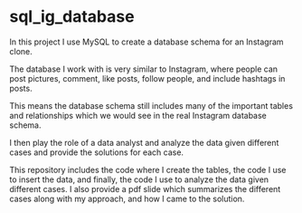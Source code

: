 # sql_ig_database

In this project I use MySQL to create a database schema for an Instagram clone.

The database I work with is very similar to Instagram, where people can post pictures, comment, like posts, follow people, and include hashtags in posts.

This means the database schema still includes many of the important tables and relationships which we would see in the real Instagram database schema.

I then play the role of a data analyst and analyze the data given different cases and provide the solutions for each case. 

This repository includes the code where I create the tables, the code I use to insert the data, and finally, the code I use to analyze the data given different cases. I also provide a pdf slide which summarizes the different cases along with my approach, and how I came to the solution. 
